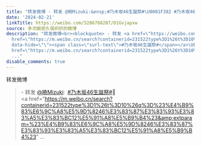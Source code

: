 ```yaml
---
title: "转发微博 - 转发 @暁Mizuki:&ensp;#乃木坂46生誕祭#\U0001F382 #乃木坂46デビュー12周年#㊗️ [图片][图片][图片][图片]"
date: '2024-02-21'
linkTitle: https://weibo.com/5286768287/O1Gvjapxw
source: 多次婉拒久保织织的微博
description: "转发微博<br><blockquote> - 转发 <a href=\"https://weibo.com/1162649274\" target=\"_blank\">@暁Mizuki</a>: <a
  href=\"https://m.weibo.cn/search?containerid=231522type%3D1%26t%3D10%26q%3D%23%E4%B9%83%E6%9C%A8%E5%9D%8246%E7%94%9F%E8%AA%95%E7%A5%AD%23\"
  data-hide=\"\"><span class=\"surl-text\">#乃木坂46生誕祭#</span></a>\U0001F382　<br><a
  href=\"https://m.weibo.cn/search?containerid=231522type%3D1%26t%3D10%26q%3D%23%E4%B9%83%E6%9C%A8%E5%9D%8246%E3%83%87%E3%83%93%E3%83%A5%E3%83%BC12%E5%91%A8%E5%B9%B4%23&amp;extparam=%23%E4%B9%83%E6%9C%A8%E5%9D%8246%E3%83%87%E3%83%93%E3%83%A5%E3%83%BC12%E5%91%A8%E5%B9%B4%23\"
  ..."
disable_comments: true
---
```

转发微博<br><blockquote> - 转发 <a href="https://weibo.com/1162649274" target="_blank">@暁Mizuki</a>: <a href="https://m.weibo.cn/search?containerid=231522type%3D1%26t%3D10%26q%3D%23%E4%B9%83%E6%9C%A8%E5%9D%8246%E7%94%9F%E8%AA%95%E7%A5%AD%23" data-hide=""><span class="surl-text">#乃木坂46生誕祭#</span></a>🎂　<br><a href="https://m.weibo.cn/search?containerid=231522type%3D1%26t%3D10%26q%3D%23%E4%B9%83%E6%9C%A8%E5%9D%8246%E3%83%87%E3%83%93%E3%83%A5%E3%83%BC12%E5%91%A8%E5%B9%B4%23&amp;extparam=%23%E4%B9%83%E6%9C%A8%E5%9D%8246%E3%83%87%E3%83%93%E3%83%A5%E3%83%BC12%E5%91%A8%E5%B9%B4%23" ...